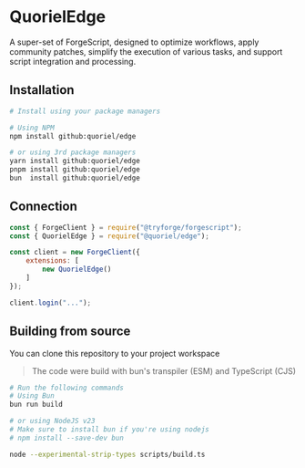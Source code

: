 # QuorielEdge
A super-set of ForgeScript, designed to optimize workflows, apply community patches, simplify the execution of various tasks, and support script integration and processing.



## Installation
```bash
# Install using your package managers

# Using NPM
npm install github:quoriel/edge

# or using 3rd package managers
yarn install github:quoriel/edge
pnpm install github:quoriel/edge
bun  install github:quoriel/edge
```

## Connection
```js
const { ForgeClient } = require("@tryforge/forgescript");
const { QuorielEdge } = require("@quoriel/edge");

const client = new ForgeClient({
    extensions: [
        new QuorielEdge()
    ]
});

client.login("...");
```

## Building from source
You can clone this repository to your project workspace
> The code were build with bun's transpiler (ESM) and TypeScript (CJS)

```bash
# Run the following commands
# Using Bun
bun run build

# or using NodeJS v23
# Make sure to install bun if you're using nodejs
# npm install --save-dev bun

node --experimental-strip-types scripts/build.ts
```